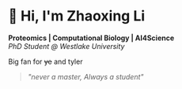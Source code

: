# 👋 Hi, I'm Zhaoxing Li

**Proteomics | Computational Biology | AI4Science**  
*PhD Student @ Westlake University*

Big fan for ~~ye~~ and tyler
> *"never a master, Always a student"*
>
> 
<!--
**KanyeWestForRea1/KanyeWestForRea1** is a ✨ _special_ ✨ repository because its `README.md` (this file) appears on your GitHub profile.

Here are some ideas to get you started:

- 🔭 I’m currently working on ...
- 🌱 I’m currently learning ...
- 👯 I’m looking to collaborate on ...
- 🤔 I’m looking for help with ...
- 💬 Ask me about ...
- 📫 How to reach me: ...
- 😄 Pronouns: ...
- ⚡ Fun fact: ...
-->
